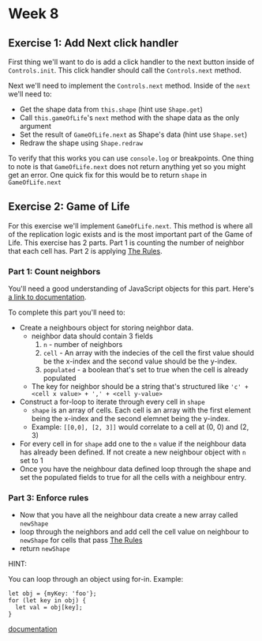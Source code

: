 # Week 8

## Exercise 1: Add Next click handler

First thing we'll want to do is add a click handler to the next button inside of
`Controls.init`. This click handler should call the `Controls.next` method.

Next we'll need to implement the `Controls.next` method. Inside of the `next`
we'll need to:

*  Get the shape data from `this.shape` (hint use `Shape.get`)
*  Call `this.gameOfLife`'s `next` method with the shape data as the only argument
*  Set the result of `GameOfLife.next` as Shape's data (hint use `Shape.set`)
*  Redraw the shape using `Shape.redraw`

To verify that this works you can use `console.log` or breakpoints. One thing
to note is that `GameOfLife.next` does not return anything yet so you might get
an error. One quick fix for this would be to return `shape` in `GameOfLife.next`


## Exercise 2: Game of Life

For this exercise we'll implement `GameOfLife.next`. This method is where all of
the replication logic exists and is the most important part of the Game of Life.
This exercise has 2 parts. Part 1 is counting the number of neighbor that each
cell has. Part 2 is applying [The Rules](https://bitstorm.org/gameoflife/).


### Part 1: Count neighbors

You'll need a good understanding of JavaScript objects for this part. Here's [a
link to documentation](https://www.w3schools.com/js/js_objects.asp).

To complete this part you'll need to:

*  Create a neighbours object for storing neighbor data.
   *  neighbor data should contain 3 fields
      1.  `n` - number of neighbors
      2.  `cell` - An array with the indecies of the cell the first value should
          be the x-index and the second value should be the y-index.
      3.  `populated` - a boolean that's set to true when the cell is already
          populated
   *  The key for neighbor should be a string that's structured like
      `'c' + <cell x value> + ',' + <cell y-value>`
*  Construct a for-loop to iterate through every cell in `shape`
   *  `shape` is an array of cells. Each cell is an array with the first element
      being the x-index and the second elemnet being the y-index.
   *  Example: `[[0,0], [2, 3]]` would correlate to a cell at (0, 0) and (2, 3)
*  For every cell in for `shape` add one to the `n` value if the neighbour data
   has already been defined. If not create a new neighbour object with `n` set to 1
*  Once you have the neighbour data defined loop through the shape and set the
   populated fields to true for all the cells with a neighbour entry.

### Part 3: Enforce rules

*  Now that you have all the neighbour data create a new array called `newShape`
*  loop through the neighbors and add cell the cell value on neighbour to `newShape`
   for cells that pass [The Rules](https://bitstorm.org/gameoflife/)
*  return `newShape`


HINT:

You can loop through an object using for-in. Example:

```
let obj = {myKey: 'foo'};
for (let key in obj) {
  let val = obj[key];
}
```

[documentation](https://developer.mozilla.org/en-US/docs/Web/JavaScript/Reference/Statements/for...in)
